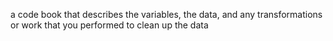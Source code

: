 a code book that describes the variables, the data, and any transformations or
work that you performed to clean up the data
